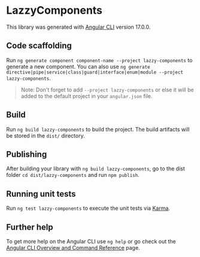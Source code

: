 # LazzyComponents

This library was generated with [Angular CLI](https://github.com/angular/angular-cli) version 17.0.0.

## Code scaffolding

Run `ng generate component component-name --project lazzy-components` to generate a new component. You can also use `ng generate directive|pipe|service|class|guard|interface|enum|module --project lazzy-components`.
> Note: Don't forget to add `--project lazzy-components` or else it will be added to the default project in your `angular.json` file. 

## Build

Run `ng build lazzy-components` to build the project. The build artifacts will be stored in the `dist/` directory.

## Publishing

After building your library with `ng build lazzy-components`, go to the dist folder `cd dist/lazzy-components` and run `npm publish`.

## Running unit tests

Run `ng test lazzy-components` to execute the unit tests via [Karma](https://karma-runner.github.io).

## Further help

To get more help on the Angular CLI use `ng help` or go check out the [Angular CLI Overview and Command Reference](https://angular.io/cli) page.
